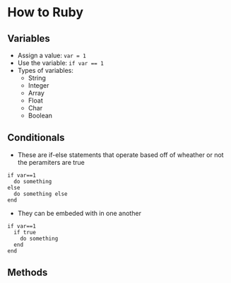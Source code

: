 # How to Ruby

## Variables
* Assign a value:
`var = 1`
* Use the variable:
`if var == 1`
* Types of variables:
  * String
  * Integer
  * Array
  * Float
  * Char
  * Boolean


## Conditionals
* These are if-else statements that operate based off of wheather or not the peramiters are true
```
if var==1
  do something
else
  do something else
end
```
* They can be embeded with in one another
```
if var==1
  if true
    do something
  end
end
```


## Methods

